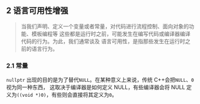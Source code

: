 ## 2 语言可用性增强

> 当我们声明、定义一个变量或者常量，对代码进行流程控制、面向对象的功能、模板编程等
> 这些都是运行时之前，可能发生在编写代码或编译器编译代码的行为。为此，我们通常谈及
> 语言可用性，是指那些发生在运行时之前的语言行为。

### 2.1 常量

`nullptr` 出现的目的是为了替代`NULL`。在某种意义上来说，传统 C++会把`NULL`、`0`视为同一种东西，
这取决于编译器是如何定义 NULL，有些编译器会将 NULL 定义为`((void *)0)`，有些则会直接将其定义为`0`。
